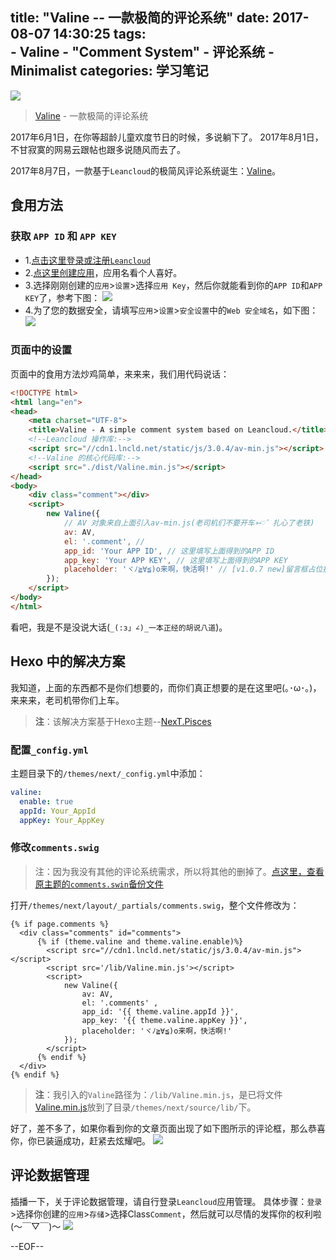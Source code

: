 title: "Valine -- 一款极简的评论系统" 
date: 2017-08-07 14:30:25
tags:  
    - Valine
    - "Comment System"
    - 评论系统
    - Minimalist
categories: 学习笔记
---
![](https://ws1.sinaimg.cn/large/006qRazegy1fib6v4ktc2j318e0p1myf.jpg)
> [Valine](https://github.com/xCss/Valine) - 一款极简的评论系统

2017年6月1日，在你等超龄儿童欢度节日的时候，多说躺下了。
2017年8月1日，不甘寂寞的网易云跟帖也跟多说随风而去了。

2017年8月7日，一款基于`Leancloud`的极简风评论系统诞生：[Valine](https://github.com/xCss/Valine)。

<!-- more -->

## 食用方法

### 获取 `APP ID` 和 `APP KEY`
- 1.[点击这里登录或注册`Leancloud`](https://leancloud.cn/dashboard/login.html#/signup)
- 2.[点这里创建应用](https://leancloud.cn/dashboard/applist.html#/newapp)，应用名看个人喜好。
- 3.选择刚刚创建的`应用`>`设置`>选择`应用 Key`，然后你就能看到你的`APP ID`和`APP KEY`了，参考下图：
    ![](https://ws1.sinaimg.cn/large/006qRazegy1fibactm2csj30x80f2dhn.jpg)
- 4.为了您的数据安全，请填写`应用`>`设置`>`安全设置`中的`Web 安全域名`，如下图：
    ![](https://ws1.sinaimg.cn/large/006qRazegy1fiba67warvj30re0k5abv.jpg)

### 页面中的设置
页面中的食用方法炒鸡简单，来来来，我们用代码说话：
```html
<!DOCTYPE html>
<html lang="en">
<head>
    <meta charset="UTF-8">
    <title>Valine - A simple comment system based on Leancloud.</title>
    <!--Leancloud 操作库:-->
    <script src="//cdn1.lncld.net/static/js/3.0.4/av-min.js"></script>
    <!--Valine 的核心代码库:-->
    <script src="./dist/Valine.min.js"></script>
</head>
<body>
    <div class="comment"></div>
    <script>
        new Valine({
            // AV 对象来自上面引入av-min.js(老司机们不要开车➳♡゛扎心了老铁)
            av: AV, 
            el: '.comment', // 
            app_id: 'Your APP ID', // 这里填写上面得到的APP ID
            app_key: 'Your APP KEY', // 这里填写上面得到的APP KEY
            placeholder: 'ヾﾉ≧∀≦)o来啊，快活啊!' // [v1.0.7 new]留言框占位提示文字
        });
    </script>
</body>
</html>
```
看吧，我是不是没说大话(`_(:з」∠)_一本正经的胡说八道`)。

## Hexo 中的解决方案
我知道，上面的东西都不是你们想要的，而你们真正想要的是在这里吧(｡･ω･｡)，来来来，老司机带你们上车。
> **注**：该解决方案基于Hexo主题--[NexT.Pisces](https://github.com/iissnan/hexo-theme-next)

### 配置`_config.yml`
主题目录下的`/themes/next/_config.yml`中添加：
```yml
valine:
  enable: true
  appId: Your_AppId
  appKey: Your_AppKey
```
### 修改`comments.swig`
> 注：因为我没有其他的评论系统需求，所以将其他的删掉了。[点这里，查看原主题的`comments.swin`备份文件](https://github.com/iissnan/hexo-theme-next/blob/master/layout/_partials/comments.swig)

打开`/themes/next/layout/_partials/comments.swig`，整个文件修改为：
```
{% if page.comments %}
  <div class="comments" id="comments">
      {% if (theme.valine and theme.valine.enable)%}
        <script src="//cdn1.lncld.net/static/js/3.0.4/av-min.js"></script>
        <script src='/lib/Valine.min.js'></script>
        <script>
            new Valine({
                av: AV,
                el: '.comments' ,
                app_id: '{{ theme.valine.appId }}',
                app_key: '{{ theme.valine.appKey }}',
                placeholder: 'ヾﾉ≧∀≦)o来啊，快活啊!'
            });
        </script>
      {% endif %}
  </div>
{% endif %}
```
> **注**：我引入的`Valine`路径为：`/lib/Valine.min.js`，是已将文件[Valine.min.js](https://raw.githubusercontent.com/xCss/Valine/master/dist/Valine.min.js)放到了目录`/themes/next/source/lib/`下。

好了，差不多了，如果你看到你的文章页面出现了如下图所示的评论框，那么恭喜你，你已装逼成功，赶紧去炫耀吧。
![](https://ws1.sinaimg.cn/large/006qRazegy1fiba80u6lrj30mg09hjrf.jpg)


## 评论数据管理
插播一下，关于评论数据管理，请自行登录`Leancloud`应用管理。
具体步骤：`登录`>选择你创建的`应用`>`存储`>选择Class`Comment`，然后就可以尽情的发挥你的权利啦(～￣▽￣)～ 
![](https://ws1.sinaimg.cn/large/006qRazegy1fibb4pbvv4j31820iqjw0.jpg)


--EOF--


